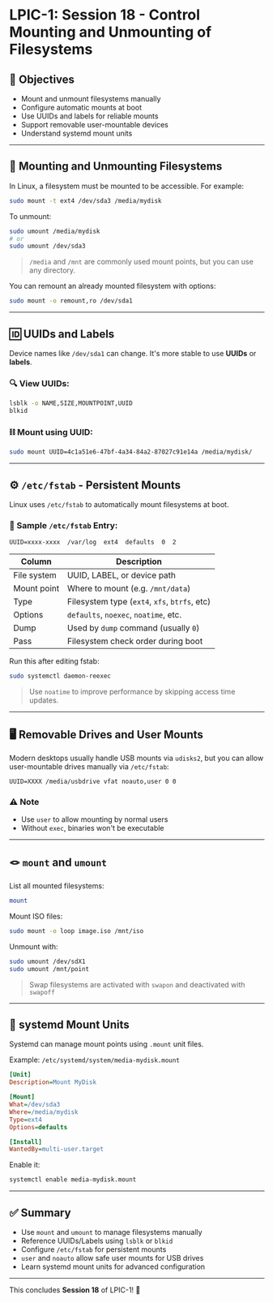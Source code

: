 # LPIC-1: Session 18 - Control Mounting and Unmounting of Filesystems

## 📌 Objectives
- Mount and unmount filesystems manually
- Configure automatic mounts at boot
- Use UUIDs and labels for reliable mounts
- Support removable user-mountable devices
- Understand systemd mount units

---

## 🔗 Mounting and Unmounting Filesystems
In Linux, a filesystem must be mounted to be accessible. For example:
```bash
sudo mount -t ext4 /dev/sda3 /media/mydisk
```
To unmount:
```bash
sudo umount /media/mydisk
# or
sudo umount /dev/sda3
```

> `/media` and `/mnt` are commonly used mount points, but you can use any directory.

You can remount an already mounted filesystem with options:
```bash
sudo mount -o remount,ro /dev/sda1
```

---

## 🆔 UUIDs and Labels
Device names like `/dev/sda1` can change. It's more stable to use **UUIDs** or **labels**.

### 🔍 View UUIDs:
```bash
lsblk -o NAME,SIZE,MOUNTPOINT,UUID
blkid
```

### ⛓️ Mount using UUID:
```bash
sudo mount UUID=4c1a51e6-47bf-4a34-84a2-87027c91e14a /media/mydisk/
```

---

## ⚙️ `/etc/fstab` - Persistent Mounts
Linux uses `/etc/fstab` to automatically mount filesystems at boot.

### 🧾 Sample `/etc/fstab` Entry:
```fstab
UUID=xxxx-xxxx  /var/log  ext4  defaults  0  2
```

| Column       | Description |
|--------------|-------------|
| File system  | UUID, LABEL, or device path |
| Mount point  | Where to mount (e.g. `/mnt/data`) |
| Type         | Filesystem type (`ext4`, `xfs`, `btrfs`, etc) |
| Options      | `defaults`, `noexec`, `noatime`, etc. |
| Dump         | Used by `dump` command (usually `0`) |
| Pass         | Filesystem check order during boot |

Run this after editing fstab:
```bash
sudo systemctl daemon-reexec
```

> Use `noatime` to improve performance by skipping access time updates.

---

## 🖥️ Removable Drives and User Mounts
Modern desktops usually handle USB mounts via `udisks2`, but you can allow user-mountable drives manually via `/etc/fstab`:
```fstab
UUID=XXXX /media/usbdrive vfat noauto,user 0 0
```

### ⚠️ Note
- Use `user` to allow mounting by normal users
- Without `exec`, binaries won't be executable

---

## 🪢 `mount` and `umount`
List all mounted filesystems:
```bash
mount
```
Mount ISO files:
```bash
sudo mount -o loop image.iso /mnt/iso
```
Unmount with:
```bash
sudo umount /dev/sdX1
sudo umount /mnt/point
```

> Swap filesystems are activated with `swapon` and deactivated with `swapoff`

---

## 🧾 systemd Mount Units
Systemd can manage mount points using `.mount` unit files.

Example: `/etc/systemd/system/media-mydisk.mount`
```ini
[Unit]
Description=Mount MyDisk

[Mount]
What=/dev/sda3
Where=/media/mydisk
Type=ext4
Options=defaults

[Install]
WantedBy=multi-user.target
```
Enable it:
```bash
systemctl enable media-mydisk.mount
```

---

## ✅ Summary
- Use `mount` and `umount` to manage filesystems manually
- Reference UUIDs/Labels using `lsblk` or `blkid`
- Configure `/etc/fstab` for persistent mounts
- `user` and `noauto` allow safe user mounts for USB drives
- Learn systemd mount units for advanced configuration

---

This concludes **Session 18** of LPIC-1! 🚀
